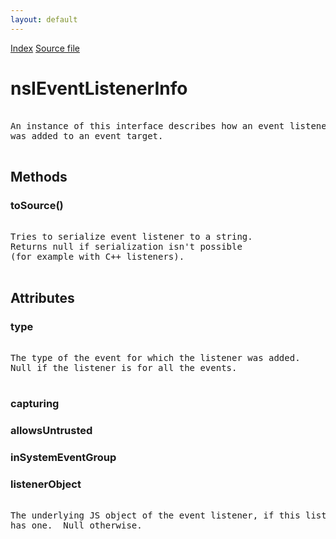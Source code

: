 ```yaml
---
layout: default
---
```

<div id='links'><a href="../index.html">Index</a>
<a href="http://dxr.mozilla.org/mozilla-central/source/dom/events/nsIEventListenerService.idl">Source file</a>
</div>

# nsIEventListenerInfo #
<pre>  
An instance of this interface describes how an event listener  
was added to an event target.  
  
</pre>
## Methods ##

### toSource() ###
<pre>  
Tries to serialize event listener to a string.  
Returns null if serialization isn't possible  
(for example with C++ listeners).  
  
</pre>
## Attributes ##

### type ###
<pre>  
The type of the event for which the listener was added.  
Null if the listener is for all the events.  
  
</pre>
### capturing ###

### allowsUntrusted ###

### inSystemEventGroup ###

### listenerObject ###
<pre>  
The underlying JS object of the event listener, if this listener  
has one.  Null otherwise.  
  
</pre>